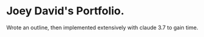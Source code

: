 # Joey David's Portfolio.

Wrote an outline, then implemented extensively with claude 3.7 to gain time.